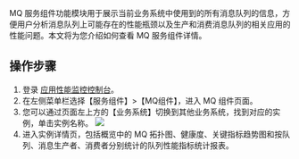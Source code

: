 
MQ 服务组件功能模块用于展示当前业务系统中使用到的所有消息队列的信息，方便用户分析消息队列上可能存在的性能瓶颈以及生产和消费消息队列的相关应用的性能问题。本文将为您介绍如何查看 MQ 服务组件详情。

## 操作步骤

1. 登录 [应用性能监控控制台](https://console.cloud.tencent.com/monitor/tapm)。
2. 在左侧菜单栏选择【服务组件】>【MQ组件】，进入 MQ 组件页面。
3. 您可以通过页面左上方的【业务系统】切换到其他业务系统，找到对应的实例，单击实例名称。
![](https://main.qcloudimg.com/raw/18d1f379cfd2ed02e3fa7bf46292453d.png)
4. 进入实例详情页，包括概览中的 MQ 拓扑图、健康度、关键指标趋势图和按队列、消息生产者、消费者分别统计的队列性能指标统计报表。

